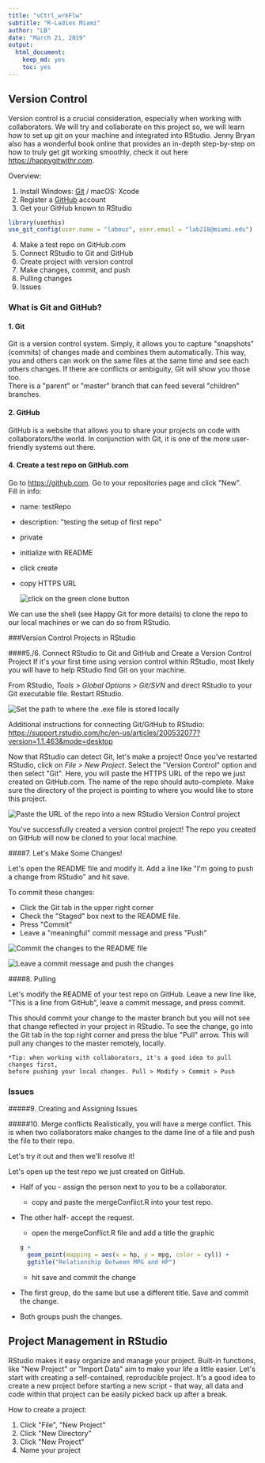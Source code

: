 ```yaml
---
title: "vCtrl_wrkFlw"
subtitle: "R-Ladies Miami"
author: "LB"
date: "March 21, 2019"
output: 
  html_document:
    keep_md: yes
    toc: yes
---
```




## Version Control
Version control is a crucial consideration, especially when working with collaborators. We will try and collaborate on this project so, we will learn how to set up git on your machine and integrated into RStudio. Jenny Bryan also has a wonderful book online that provides an in-depth step-by-step on how to truly get git working smoothly, check it out here <https://happygitwithr.com>.  
  
  Overview:  

1. Install Windows: [Git](https://git-scm.com/) / macOS: Xcode
2. Register a [GitHub](https://github.com) account
3. Get your GitHub known to RStudio

```r
library(usethis)
use_git_config(user.name = "labouz", user.email = "lab218@miami.edu")
```
4. Make a test repo on GitHub.com
5. Connect RStudio to Git and GitHub
6. Create project with version control
7. Make changes, commit, and push
8. Pulling changes
9. Issues

### What is Git and GitHub?
#### 1. Git
Git is a version control system. Simply, it allows you to capture "snapshots" (commits) of changes made and combines them automatically. This way, you and others can work on the same files at the same time and see each others changes. If there are conflicts or ambiguity, Git will show you those too.  
There is a "parent" or "master" branch that can feed several "children" branches. 

#### 2. GitHub
GitHub is a website that allows you to share your projects on code with collaborators/the world. In conjunction with Git, it is one of the more user-friendly systems out there.  

#### 4. Create a test repo on GitHub.com
Go to <https://github.com>. Go to your repositories page and click "New".  
  Fill in info:  
  
* name: testRepo
* description: "testing the setup of first repo"
* private
* initialize with README
* click create
* copy HTTPS URL  
  
  
  
  ![click on the green clone button](/Users/Layla/Documents/GitHub/lootedart/images/1_https.jpg)
  
  
We can use the shell (see Happy Git for more details) to clone the repo to our 
local machines or we can do so from RStudio.

###Version Control Projects in RStudio

####5./6. Connect RStudio to Git and GitHub and Create a Version Control Project
If it's your first time using version control within RStudio, most likely you will
have to help RStudio find Git on your machine.  

From RStudio, *Tools > Global Options > Git/SVN* and direct RStudio to your Git 
executable file. Restart RStudio.  
  

![Set the path to where the .exe file is stored locally](/Users/Layla/Documents/GitHub/lootedart/images/1_gitexe.jpg)
  
  
Additional instructions for connecting Git/GitHub to RStudio:  <https://support.rstudio.com/hc/en-us/articles/200532077?version=1.1.463&mode=desktop>

Now that RStudio can detect Git, let's make a project! Once you've restarted RStudio, click on 
*File > New Project*. Select the "Version Control" option and then select "Git". Here, you will paste the HTTPS URL of the repo we just created on GitHub.com. The name of the repo should auto-complete.
Make sure the directory of the project is pointing to where you would like to store this project.

![Paste the URL of the repo into a new RStudio Version Control project](/Users/Layla/Documents/GitHub/lootedart/images/1_newproj.jpg)
  
  You've successfully created a version control project! The repo you created on
  GitHub will now be cloned to your local machine. 


####7. Let's Make Some Changes!

Let's open the README file and modify it. Add a line like "I'm going to push a change from RStudio"
and hit save.   
  
  To commit these changes:  
  
  * Click the Git tab in the upper right corner
  * Check the "Staged" box next to the README file.
  * Press "Commit"
  * Leave a "meaningful" commit message and press "Push"
  
  ![Commit the changes to the README file](/Users/Layla/Documents/GitHub/lootedart/images/1_commit.jpg)

  ![Leave a commit message and push the changes](/Users/Layla/Documents/GitHub/lootedart/images/1_push.jpg)

####8. Pulling

  Let's modify the README of your test repo on GitHub. Leave a new line like, 
  "This is a line from GitHub", leave a commit message, and  press commit.
    
  This should commit your change to the master branch but you will not see that
  change reflected in your project in RStudio. To see the change, go into the Git
  tab in the top right corner and press the blue "Pull" arrow. This will pull any 
  changes to the master remotely, locally.  
    
    *Tip: when working with collaborators, it's a good idea to pull changes first, 
    before pushing your local changes. Pull > Modify > Commit > Push

### Issues
  
#####9. Creating and Assigning Issues
  
#####10. Merge conflicts
Realistically, you will have a merge conflict. This is when two collaborators make changes to the dame line of a file and push the file to their repo.

Let's try it out and then we'll resolve it!  

Let's open up the test repo we just created on GitHub.  

  * Half of you - assign the person next to you to be a collaborator. 
    * copy and paste the mergeConflict.R into your test repo.
  * The other half- accept the request.
    * open the mergeConflict.R file and add a title the graphic 
    
    
    ```r
    g + 
      geom_point(mapping = aes(x = hp, y = mpg, color = cyl)) +
      ggtitle("Relationship Between MPG and HP")
    ```
    
    * hit save and commit the change
  * The first group, do the same but use a different title. Save and commit the change.
  * Both groups push the changes.
  
  
## Project Management in RStudio

RStudio makes it easy organize and manage your project. Built-in functions, like "New Project" or "Import Data" aim to make your life a little easier. Let's start with creating a self-contained, reproducible project. It's a good idea to create a new project before starting a new script - that way, all data and code within that project can be easily picked back up after a break.

 How to create a project:

1. Click "File", "New Project"
2. Click "New Directory"
3. Click "New Project"
4. Name your project


